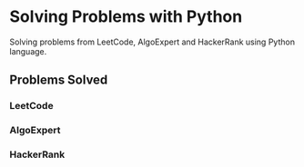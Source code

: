 # Solving Problems with Python
Solving problems from LeetCode, AlgoExpert and HackerRank using Python language. 

## Problems Solved

### LeetCode

### AlgoExpert

### HackerRank
